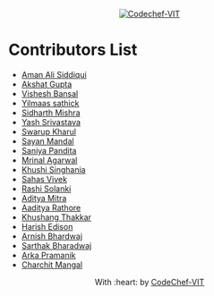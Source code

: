 <p align="center"><a href="https://www.codechefvit.com" target="_blank"><img src="https://s3.amazonaws.com/codechef_shared/sites/all/themes/abessive/logo-3.png" title="CodeChef-VIT" alt="Codechef-VIT"></a>
</p>

# Contributors List
* [Aman Ali Siddiqui](https://github.com/a-ma-n)
* [Akshat Gupta](https://github.com/akshatvg)
* [Vishesh Bansal](https://github.com/VisheshBansal)
* [Yilmaas sathick](https://github.com/Yilmaas05)
* [Sidharth Mishra](https://github.com/SidharthMishra-07)
* [Yash Srivastava](https://github.com/yashsrivastava17)
* [Swarup Kharul](https://github.com/SwarupKharul)
* [Sayan Mandal](https://github.com/ErrCee)
* [Saniya Pandita](https://github.com/Saby-Bishops)
* [Mrinal Agarwal](https://github.com/mrinalxagarwal)
* [Khushi Singhania](https://github.com/KhushiSinghania)
* [Sahas Vivek](https://github.com/sahas-01)
* [Rashi Solanki](https://github.com/rashisolanki)
* [Aditya Mitra](https://github.com/whoisaditya)
* [Aaditya Rathore](https://github.com/AadityaRathore)
* [Khushang Thakkar](https://github.com/Thakkar-Khushang)
* [Harish Edison](https://github.com/harish-edison)
* [Arnish Bhardwaj](https://github.com/Arnish-B)
* [Sarthak Bharadwaj](https://github.com/Sarthakbh321)
* [Arka Pramanik](https://github.com/APXD-git)
* [Charchit Mangal](https://github.com/charchitmangal)

<p align="center">
	With :heart: by <a href="https://www.codechefvit.com" target="_blank">CodeChef-VIT</a>
</p>

